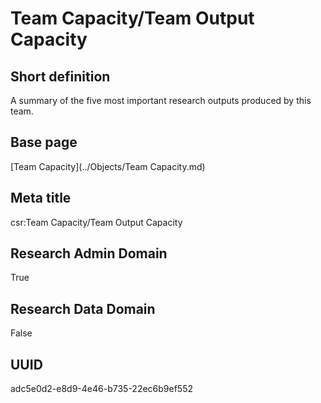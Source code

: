 # Team Capacity/Team Output Capacity
## Short definition
A summary of the five most important research outputs produced by this team.
## Base page
[Team Capacity](../Objects/Team Capacity.md)
## Meta title
csr:Team Capacity/Team Output Capacity
## Research Admin Domain
True
## Research Data Domain
False
## UUID
adc5e0d2-e8d9-4e46-b735-22ec6b9ef552
